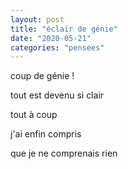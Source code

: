 ```yaml
---
layout: post
title: "éclair de génie"
date: "2020-05-21"
categories: "pensees"
---
```


coup de génie !  

tout est devenu si clair  

tout à coup  

j'ai enfin compris  

que je ne comprenais rien
